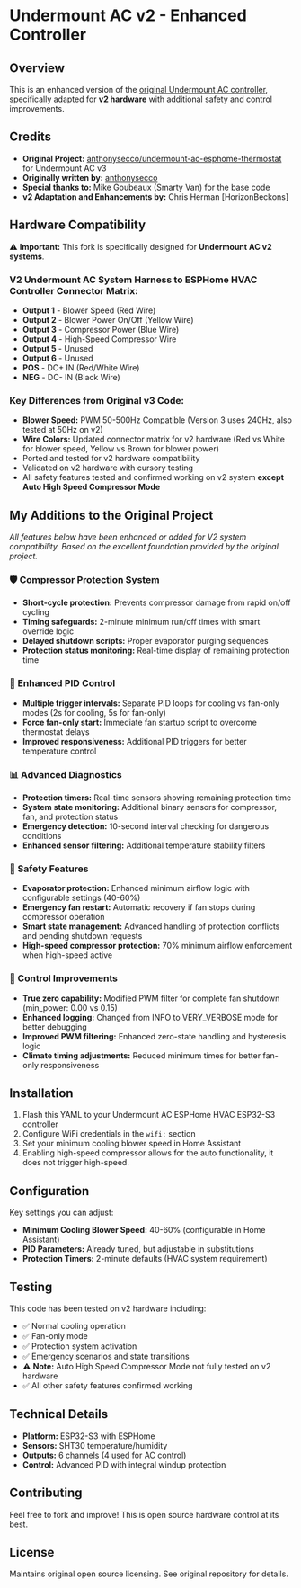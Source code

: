 # Undermount AC v2 - Enhanced Controller

## Overview
This is an enhanced version of the [original Undermount AC controller](https://github.com/anthonysecco/undermount-ac-esphome-thermostat), specifically adapted for **v2 hardware** with additional safety and control improvements.

## Credits
- **Original Project:** [anthonysecco/undermount-ac-esphome-thermostat](https://github.com/anthonysecco/undermount-ac-esphome-thermostat) for Undermount AC v3
- **Originally written by:** [anthonysecco](https://github.com/anthonysecco) 
- **Special thanks to:** Mike Goubeaux (Smarty Van) for the base code
- **v2 Adaptation and Enhancements by:** Chris Herman [HorizonBeckons]

## Hardware Compatibility
⚠️ **Important:** This fork is specifically designed for **Undermount AC v2 systems**. 

### V2 Undermount AC System Harness to ESPHome HVAC Controller Connector Matrix:
- **Output 1** - Blower Speed (Red Wire)
- **Output 2** - Blower Power On/Off (Yellow Wire) 
- **Output 3** - Compressor Power (Blue Wire)
- **Output 4** - High-Speed Compressor Wire
- **Output 5** - Unused
- **Output 6** - Unused
- **POS** - DC+ IN (Red/White Wire)
- **NEG** - DC- IN (Black Wire)

### Key Differences from Original v3 Code:
- **Blower Speed:** PWM 50-500Hz Compatible (Version 3 uses 240Hz, also tested at 50Hz on v2)
- **Wire Colors:** Updated connector matrix for v2 hardware (Red vs White for blower speed, Yellow vs Brown for blower power)
- Ported and tested for v2 hardware compatibility
- Validated on v2 hardware with cursory testing
- All safety features tested and confirmed working on v2 system **except Auto High Speed Compressor Mode**

## My Additions to the Original Project

*All features below have been enhanced or added for V2 system compatibility. Based on the excellent foundation provided by the original project.*

### 🛡️ Compressor Protection System 
- **Short-cycle protection:** Prevents compressor damage from rapid on/off cycling
- **Timing safeguards:** 2-minute minimum run/off times with smart override logic
- **Delayed shutdown scripts:** Proper evaporator purging sequences
- **Protection status monitoring:** Real-time display of remaining protection time

### 🎯 Enhanced PID Control 
- **Multiple trigger intervals:** Separate PID loops for cooling vs fan-only modes (2s for cooling, 5s for fan-only)
- **Force fan-only start:** Immediate fan startup script to overcome thermostat delays
- **Improved responsiveness:** Additional PID triggers for better temperature control

### 📊 Advanced Diagnostics 
- **Protection timers:** Real-time sensors showing remaining protection time
- **System state monitoring:** Additional binary sensors for compressor, fan, and protection status
- **Emergency detection:** 10-second interval checking for dangerous conditions
- **Enhanced sensor filtering:** Additional temperature stability filters

### 🚨 Safety Features 
- **Evaporator protection:** Enhanced minimum airflow logic with configurable settings (40-60%)
- **Emergency fan restart:** Automatic recovery if fan stops during compressor operation
- **Smart state management:** Advanced handling of protection conflicts and pending shutdown requests
- **High-speed compressor protection:** 70% minimum airflow enforcement when high-speed active

### 🔧 Control Improvements 
- **True zero capability:** Modified PWM filter for complete fan shutdown (min_power: 0.00 vs 0.15)
- **Enhanced logging:** Changed from INFO to VERY_VERBOSE mode for better debugging
- **Improved PWM filtering:** Enhanced zero-state handling and hysteresis logic
- **Climate timing adjustments:** Reduced minimum times for better fan-only responsiveness

## Installation
1. Flash this YAML to your Undermount AC ESPHome HVAC ESP32-S3 controller
2. Configure WiFi credentials in the `wifi:` section
3. Set your minimum cooling blower speed in Home Assistant
4. Enabling high-speed compressor allows for the auto functionality, it does not trigger high-speed.

## Configuration
Key settings you can adjust:
- **Minimum Cooling Blower Speed:** 40-60% (configurable in Home Assistant)
- **PID Parameters:** Already tuned, but adjustable in substitutions
- **Protection Timers:** 2-minute defaults (HVAC system requirement)

## Testing
This code has been tested on v2 hardware including:
- ✅ Normal cooling operation
- ✅ Fan-only mode  
- ✅ Protection system activation
- ✅ Emergency scenarios and state transitions
- ⚠️ **Note:** Auto High Speed Compressor Mode not fully tested on v2 hardware
- ✅ All other safety features confirmed working

## Technical Details
- **Platform:** ESP32-S3 with ESPHome
- **Sensors:** SHT30 temperature/humidity
- **Outputs:** 6 channels (4 used for AC control)
- **Control:** Advanced PID with integral windup protection

## Contributing
Feel free to fork and improve! This is open source hardware control at its best.

## License
Maintains original open source licensing. See original repository for details.
